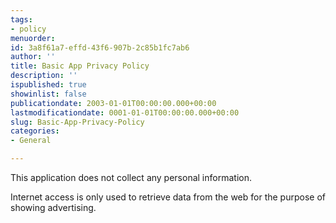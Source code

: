 ```yaml
---
tags:
- policy
menuorder: 
id: 3a8f61a7-effd-43f6-907b-2c85b1fc7ab6
author: ''
title: Basic App Privacy Policy
description: ''
ispublished: true
showinlist: false
publicationdate: 2003-01-01T00:00:00.000+00:00
lastmodificationdate: 0001-01-01T00:00:00.000+00:00
slug: Basic-App-Privacy-Policy
categories:
- General

---
```

This application does not collect any personal information.

Internet access is only used to retrieve data from the web for the purpose of showing advertising.